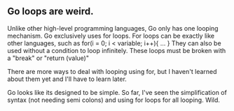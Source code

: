 ## Go loops are weird.

Unlike other high-level programming languages, Go only has one looping mechanism.
Go exclusively uses for loops.
For loops can be exactly like other languages, such as for(i = 0; i < variable; i++){ ... }
They can also be used without a condition to loop infinitely. These loops must be broken with a "break" or "return (value)"

There are more ways to deal with looping using for, but I haven't learned about them yet and I'll have to learn later.

Go looks like its designed to be simple. So far, I've seen the simplification of syntax 
(not needing semi colons) and using for loops for all looping. Wild.
